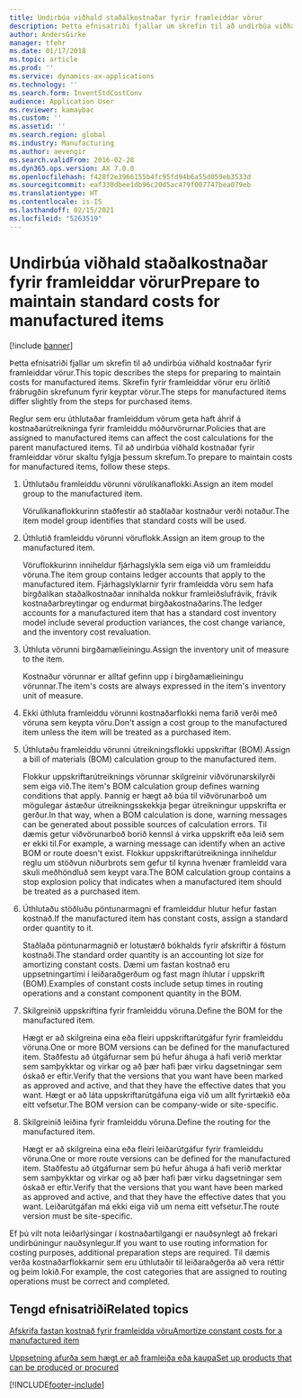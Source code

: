 ```yaml
---
title: Undirbúa viðhald staðalkostnaðar fyrir framleiddar vörur
description: Þetta efnisatriði fjallar um skrefin til að undirbúa viðhald kostnaðar fyrir framleiddar vörur.
author: AndersGirke
manager: tfehr
ms.date: 01/17/2018
ms.topic: article
ms.prod: ''
ms.service: dynamics-ax-applications
ms.technology: ''
ms.search.form: InventStdCostConv
audience: Application User
ms.reviewer: kamaybac
ms.custom: ''
ms.assetid: ''
ms.search.region: global
ms.industry: Manufacturing
ms.author: aevengir
ms.search.validFrom: 2016-02-28
ms.dyn365.ops.version: AX 7.0.0
ms.openlocfilehash: f428f2e3966155b4fc95fd94b6a55d059eb3533d
ms.sourcegitcommit: eaf330dbee1db96c20d5ac479f007747bea079eb
ms.translationtype: HT
ms.contentlocale: is-IS
ms.lasthandoff: 02/15/2021
ms.locfileid: "5263519"
---
```

# <a name="prepare-to-maintain-standard-costs-for-manufactured-items"></a><span data-ttu-id="94bfb-103">Undirbúa viðhald staðalkostnaðar fyrir framleiddar vörur</span><span class="sxs-lookup"><span data-stu-id="94bfb-103">Prepare to maintain standard costs for manufactured items</span></span>

[!include [banner](../includes/banner.md)]

<span data-ttu-id="94bfb-104">Þetta efnisatriði fjallar um skrefin til að undirbúa viðhald kostnaðar fyrir framleiddar vörur.</span><span class="sxs-lookup"><span data-stu-id="94bfb-104">This topic describes the steps for preparing to maintain costs for manufactured items.</span></span> <span data-ttu-id="94bfb-105">Skrefin fyrir framleiddar vörur eru örlítið frábrugðin skrefunum fyrir keyptar vörur.</span><span class="sxs-lookup"><span data-stu-id="94bfb-105">The steps for manufactured items differ slightly from the steps for purchased items.</span></span>

<span data-ttu-id="94bfb-106">Reglur sem eru úthlutaðar framleiddum vörum geta haft áhrif á kostnaðarútreikninga fyrir framleiddu móðurvörurnar.</span><span class="sxs-lookup"><span data-stu-id="94bfb-106">Policies that are assigned to manufactured items can affect the cost calculations for the parent manufactured items.</span></span> <span data-ttu-id="94bfb-107">Til að undirbúa viðhald kostnaðar fyrir framleiddar vörur skaltu fylgja þessum skrefum.</span><span class="sxs-lookup"><span data-stu-id="94bfb-107">To prepare to maintain costs for manufactured items, follow these steps.</span></span>

1. <span data-ttu-id="94bfb-108">Úthlutaðu framleiddu vörunni vörulíkanaflokki.</span><span class="sxs-lookup"><span data-stu-id="94bfb-108">Assign an item model group to the manufactured item.</span></span> 

   <span data-ttu-id="94bfb-109">Vörulíkanaflokkurinn staðfestir að staðlaðar kostnaður verði notaður.</span><span class="sxs-lookup"><span data-stu-id="94bfb-109">The item model group identifies that standard costs will be used.</span></span>

2. <span data-ttu-id="94bfb-110">Úthlutið framleiddu vörunni vöruflokk.</span><span class="sxs-lookup"><span data-stu-id="94bfb-110">Assign an item group to the manufactured item.</span></span> 

   <span data-ttu-id="94bfb-111">Vöruflokkurinn inniheldur fjárhagslykla sem eiga við um framleiddu vöruna.</span><span class="sxs-lookup"><span data-stu-id="94bfb-111">The item group contains ledger accounts that apply to the manufactured item.</span></span> <span data-ttu-id="94bfb-112">Fjárhagslyklarnir fyrir framleidda vöru sem hafa birgðalíkan staðalkostnaðar innihalda nokkur framleiðslufrávik, frávik kostnaðarbreytingar og endurmat birgðakostnaðarins.</span><span class="sxs-lookup"><span data-stu-id="94bfb-112">The ledger accounts for a manufactured item that has a standard cost inventory model include several production variances, the cost change variance, and the inventory cost revaluation.</span></span>

3. <span data-ttu-id="94bfb-113">Úthluta vörunni birgðamælieiningu.</span><span class="sxs-lookup"><span data-stu-id="94bfb-113">Assign the inventory unit of measure to the item.</span></span> 

   <span data-ttu-id="94bfb-114">Kostnaður vörunnar er alltaf gefinn upp í birgðamælieiningu vörunnar.</span><span class="sxs-lookup"><span data-stu-id="94bfb-114">The item's costs are always expressed in the item's inventory unit of measure.</span></span>

4. <span data-ttu-id="94bfb-115">Ekki úthluta framleiddu vörunni kostnaðarflokki nema farið verði með vöruna sem keypta vöru.</span><span class="sxs-lookup"><span data-stu-id="94bfb-115">Don't assign a cost group to the manufactured item unless the item will be treated as a purchased item.</span></span>

5. <span data-ttu-id="94bfb-116">Úthlutaðu framleiddu vörunni útreikningsflokki uppskriftar (BOM).</span><span class="sxs-lookup"><span data-stu-id="94bfb-116">Assign a bill of materials (BOM) calculation group to the manufactured item.</span></span> 

   <span data-ttu-id="94bfb-117">Flokkur uppskriftarútreiknings vörunnar skilgreinir viðvörunarskilyrði sem eiga við.</span><span class="sxs-lookup"><span data-stu-id="94bfb-117">The item's BOM calculation group defines warning conditions that apply.</span></span> <span data-ttu-id="94bfb-118">Þannig er hægt að búa til viðvörunarboð um mögulegar ástæður útreikningsskekkja þegar útreikningur uppskrifta er gerður.</span><span class="sxs-lookup"><span data-stu-id="94bfb-118">In that way, when a BOM calculation is done, warning messages can be generated about possible sources of calculation errors.</span></span> <span data-ttu-id="94bfb-119">Til dæmis getur viðvörunarboð borið kennsl á virka uppskrift eða leið sem er ekki til.</span><span class="sxs-lookup"><span data-stu-id="94bfb-119">For example, a warning message can identify when an active BOM or route doesn't exist.</span></span> <span data-ttu-id="94bfb-120">Flokkur uppskriftarútreikninga inniheldur reglu um stöðvun niðurbrots sem gefur til kynna hvenær framleidd vara skuli meðhöndluð sem keypt vara.</span><span class="sxs-lookup"><span data-stu-id="94bfb-120">The BOM calculation group contains a stop explosion policy that indicates when a manufactured item should be treated as a purchased item.</span></span>

6. <span data-ttu-id="94bfb-121">Úthlutaðu stöðluðu pöntunarmagni ef framleiddur hlutur hefur fastan kostnað.</span><span class="sxs-lookup"><span data-stu-id="94bfb-121">If the manufactured item has constant costs, assign a standard order quantity to it.</span></span> 

   <span data-ttu-id="94bfb-122">Staðlaða pöntunarmagnið er lotustærð bókhalds fyrir afskriftir á föstum kostnaði.</span><span class="sxs-lookup"><span data-stu-id="94bfb-122">The standard order quantity is an accounting lot size for amortizing constant costs.</span></span> <span data-ttu-id="94bfb-123">Dæmi um fastan kostnað eru uppsetningartími í leiðaraðgerðum og fast magn íhlutar í uppskrift (BOM).</span><span class="sxs-lookup"><span data-stu-id="94bfb-123">Examples of constant costs include setup times in routing operations and a constant component quantity in the BOM.</span></span>

7. <span data-ttu-id="94bfb-124">Skilgreinið uppskriftina fyrir framleiddu vöruna.</span><span class="sxs-lookup"><span data-stu-id="94bfb-124">Define the BOM for the manufactured item.</span></span> 

   <span data-ttu-id="94bfb-125">Hægt er að skilgreina eina eða fleiri uppskriftarútgáfur fyrir framleiddu vöruna.</span><span class="sxs-lookup"><span data-stu-id="94bfb-125">One or more BOM versions can be defined for the manufactured item.</span></span> <span data-ttu-id="94bfb-126">Staðfestu að útgáfurnar sem þú hefur áhuga á hafi verið merktar sem samþykktar og virkar og að þær hafi þær virku dagsetningar sem óskað er eftir.</span><span class="sxs-lookup"><span data-stu-id="94bfb-126">Verify that the versions that you want have been marked as approved and active, and that they have the effective dates that you want.</span></span> <span data-ttu-id="94bfb-127">Hægt er að láta uppskriftarútgáfuna eiga við um allt fyrirtækið eða eitt vefsetur.</span><span class="sxs-lookup"><span data-stu-id="94bfb-127">The BOM version can be company-wide or site-specific.</span></span>

8. <span data-ttu-id="94bfb-128">Skilgreinið leiðina fyrir framleiddu vöruna.</span><span class="sxs-lookup"><span data-stu-id="94bfb-128">Define the routing for the manufactured item.</span></span> 

   <span data-ttu-id="94bfb-129">Hægt er að skilgreina eina eða fleiri leiðarútgáfur fyrir framleiddu vöruna.</span><span class="sxs-lookup"><span data-stu-id="94bfb-129">One or more route versions can be defined for the manufactured item.</span></span> <span data-ttu-id="94bfb-130">Staðfestu að útgáfurnar sem þú hefur áhuga á hafi verið merktar sem samþykktar og virkar og að þær hafi þær virku dagsetningar sem óskað er eftir.</span><span class="sxs-lookup"><span data-stu-id="94bfb-130">Verify that the versions that you want have been marked as approved and active, and that they have the effective dates that you want.</span></span> <span data-ttu-id="94bfb-131">Leiðarútgáfan má ekki eiga við um nema eitt vefsetur.</span><span class="sxs-lookup"><span data-stu-id="94bfb-131">The route version must be site-specific.</span></span>

<span data-ttu-id="94bfb-132">Ef þú vilt nota leiðarlýsingar í kostnaðartilgangi er nauðsynlegt að frekari undirbúningur nauðsynlegur.</span><span class="sxs-lookup"><span data-stu-id="94bfb-132">If you want to use routing information for costing purposes, additional preparation steps are required.</span></span> <span data-ttu-id="94bfb-133">Til dæmis verða kostnaðarflokkarnir sem eru úthlutaðir til leiðaraðgerða að vera réttir og þeim lokið.</span><span class="sxs-lookup"><span data-stu-id="94bfb-133">For example, the cost categories that are assigned to routing operations must be correct and completed.</span></span>

<a name="related-topics"></a><span data-ttu-id="94bfb-134">Tengd efnisatriði</span><span class="sxs-lookup"><span data-stu-id="94bfb-134">Related topics</span></span>
--------

[<span data-ttu-id="94bfb-135">Afskrifa fastan kostnað fyrir framleidda vöru</span><span class="sxs-lookup"><span data-stu-id="94bfb-135">Amortize constant costs for a manufactured item</span></span>](amortize-constant-costs-manufactured-item.md)

[<span data-ttu-id="94bfb-136">Uppsetning afurða sem hægt er að framleiða eða kaupa</span><span class="sxs-lookup"><span data-stu-id="94bfb-136">Set up products that can be produced or procured</span></span>](manufactured-items-treated-as-purchased-items.md)



[!INCLUDE[footer-include](../../includes/footer-banner.md)]